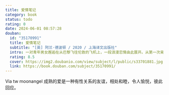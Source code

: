 ```yaml
---
title: 爱情笔记
category: book
status: todo
rating: 0
date: 2024-06-01 08:57:28
douban:
  id: "35170991"
  title: 爱情笔记
  subtitle: "[英] 阿兰·德波顿 / 2020 / 上海译文出版社"
  intro: 一对青年男女邂逅在从巴黎飞往伦敦的飞机上，一段浪漫恋情由此展开。从第一次亲吻到第一次争吵，从亲密无间到移情别恋，从甜蜜欢喜到心痛欲裂，其间种种交往细节，都在本书中得到细腻生动的记录。作者在哲学的层面上，探索爱情的每个阶段。以他冷静睿智的头脑，实现理性清晰的解剖，帮助恋爱中的人们走出迷雾，重新认识爱情。
  rating: 8.5
  cover: https://img2.doubanio.com/view/subject/l/public/s33701881.jpg
  link: https://book.douban.com/subject/35170991/
---
```


Via tw moonangel 成熟的爱是一种有性关系的友谊，相处和睦，令人愉悦，彼此回应。